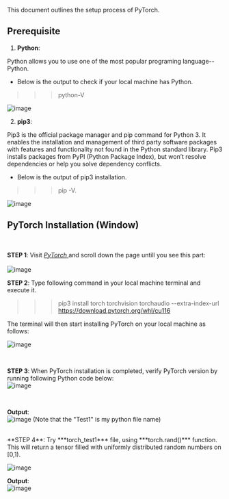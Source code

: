 This document outlines the setup process of PyTorch.

## Prerequisite

1) **Python**: 

Python allows you to use one of the most popular programing language--Python. 

* Below is the output to check if your local machine has Python.

>>> python-V  

![image](https://user-images.githubusercontent.com/60185619/197435718-f11ec452-8fd4-4010-b98d-9ebb7a28199d.png)

2) **pip3**: 

Pip3 is the official package manager and pip command for Python 3. It enables the installation and management of third party software packages with features and functionality not found in the Python standard library. Pip3 installs packages from PyPI (Python Package Index), but won’t resolve dependencies or help you solve dependency conflicts.


* Below is the output of pip3 installation.

>>> pip -V.

![image](https://user-images.githubusercontent.com/60185619/197435625-4363b099-f6eb-4f7e-b046-a688ae2fe97f.png)
<br/>

## PyTorch Installation (Window)

<br/>

**STEP 1**: Visit <a href="https://pytorch.org/"> *PyTorch* </a> and scroll down the page untill you see this part:  <br/><br/>
![image](https://user-images.githubusercontent.com/60185619/197436167-33508e07-cff1-4b9b-8c48-c022ad3590ad.png)
<br/>

**STEP 2**: Type following command in your local machine terminal and execute it.

>>> pip3 install torch torchvision torchaudio --extra-index-url https://download.pytorch.org/whl/cu116 

The terminal will then start installing PyTorch on your local machine as follows: 

![image](https://user-images.githubusercontent.com/60185619/197436619-0cf836d6-1cc4-4d6c-9108-f8828bc1db0c.png)

<br/>

**STEP 3**: When PyTorch installation is completed, verify PyTorch version by running following Python code below:
<br/>
![image](https://user-images.githubusercontent.com/60185619/197438057-3b585476-633a-4f49-8572-79409173328f.png)

<br/>

**Output**: <br/>
![image](https://user-images.githubusercontent.com/60185619/197438226-48108d79-e337-41d5-bac4-c6fcbabf97b1.png)
(Note that the "Test1" is my python file name) 

<br/>
**STEP 4**: Try ***torch_test1*** file, using ***torch.rand()*** function. This will return a tensor filled with uniformly distributed random numbers on [0,1).

![image](https://user-images.githubusercontent.com/60185619/197672279-2dde6f15-fd2e-4fab-895d-a192dc56badf.png)

**Output**:  <br/>
![image](https://user-images.githubusercontent.com/60185619/197672532-c2eaee33-f7c9-4d97-bc8f-bbe6fa1c7752.png)


























